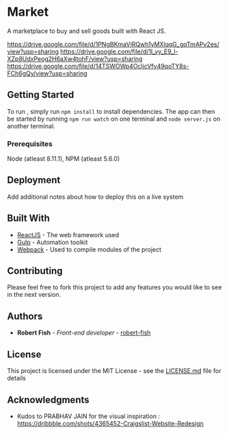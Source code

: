 # Market

A marketplace to buy and sell goods built with React JS.

https://drive.google.com/file/d/1PNgBKmaVjRQwh1yMXlqqG_gqTmAPv2es/view?usp=sharing
https://drive.google.com/file/d/1l_vy_E9_l-XZp8UdxPeog2H6aXw4tohF/view?usp=sharing
https://drive.google.com/file/d/14TSWOWp4OclicVfv49qoTY8s-FCh6gQy/view?usp=sharing

## Getting Started

To run , simply run <code>npm install</code> to install dependencies. The app can then be started by running <code>npm run watch</code> on one terminal and <code>node server.js</code> on another terminal.

### Prerequisites

Node (atleast 8.11.1),
NPM (atleast 5.6.0)

## Deployment

Add additional notes about how to deploy this on a live system

## Built With

* [ReactJS](http://www.reactjs.org) - The web framework used
* [Gulp](https://gulpjs.com) - Automation toolkit
* [Webpack](https://webpack.js.org) - Used to compile modules of the project

## Contributing

Please feel free to fork this project to add any features you would like to see in the next version.

## Authors

* **Robert Fish** - _Front-end developer_ - [robert-fish](https://github.com/Robert-Fish)

## License

This project is licensed under the MIT License - see the [LICENSE.md](LICENSE.md) file for details

## Acknowledgments

* Kudos to PRABHAV JAIN for the visual inspiration : https://dribbble.com/shots/4365452-Craigslist-Website-Redesign
